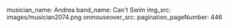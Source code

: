 musician_name: Andrea
band_name: Can&#39;t Swim
img_src: images/musician2074.png
onmouseover_src: 
pagination_pageNumber: 446